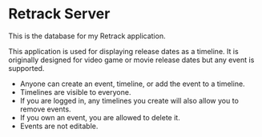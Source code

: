 # Retrack Server
This is the database for my Retrack application.

This application is used for displaying release dates as a timeline. It is originally
designed for video game or movie release dates but any event is supported.

* Anyone can create an event, timeline, or add the event to a timeline.
* Timelines are visible to everyone.
* If you are logged in, any timelines you create will also allow you to remove events.
* If you own an event, you are allowed to delete it.
* Events are not editable.